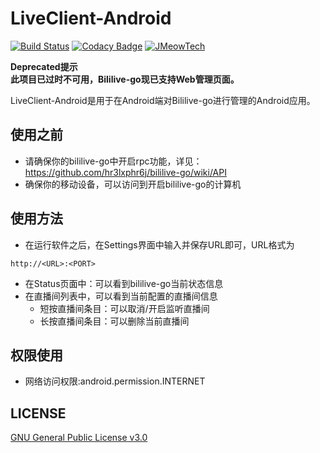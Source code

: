 # LiveClient-Android
[![Build Status](https://www.travis-ci.org/BJ4501/LiveClient-Android.svg?branch=master)](https://www.travis-ci.org/BJ4501/LiveClient-Android)
[![Codacy Badge](https://api.codacy.com/project/badge/Grade/aa26a0891b93451683836ed79ea108e7)](https://app.codacy.com/app/BJ4501/LiveClient-Android?utm_source=github.com&utm_medium=referral&utm_content=BJ4501/LiveClient-Android&utm_campaign=Badge_Grade_Dashboard)
[![JMeowTech](https://img.shields.io/badge/Team-JMeowTech-blue.svg)](http://www.jmeow.org)

**Deprecated提示**  
**此项目已过时不可用，Bililive-go现已支持Web管理页面。**

LiveClient-Android是用于在Android端对Bililive-go进行管理的Android应用。

## 使用之前
- 请确保你的bililive-go中开启rpc功能，详见：<herf>https://github.com/hr3lxphr6j/bililive-go/wiki/API</herf>
- 确保你的移动设备，可以访问到开启bililive-go的计算机

## 使用方法
- 在运行软件之后，在Settings界面中输入并保存URL即可，URL格式为
```
http://<URL>:<PORT>
```
- 在Status页面中：可以看到bililive-go当前状态信息
- 在直播间列表中，可以看到当前配置的直播间信息
	- 短按直播间条目：可以取消/开启监听直播间
	- 长按直播间条目：可以删除当前直播间	

## 权限使用
- 网络访问权限:android.permission.INTERNET

## LICENSE
<a href="https://github.com/BJ4501/LiveClient-Android/blob/master/LICENSE">GNU General Public License v3.0</a>
